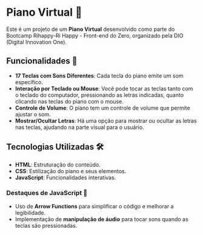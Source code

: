 # Piano Virtual 🎹

Este é um projeto de um **Piano Virtual** desenvolvido como parte do Bootcamp Rihappy-Ri Happy - Front-end do Zero, organizado pela DIO (Digital Innovation One).

## Funcionalidades 🎼

- **17 Teclas com Sons Diferentes**: Cada tecla do piano emite um som específico.
- **Interação por Teclado ou Mouse**: Você pode tocar as teclas tanto com o teclado do computador, pressionando as letras indicadas, quanto clicando nas teclas do piano com o mouse.
- **Controle de Volume**: O piano tem um controle de volume que permite ajustar o som.
- **Mostrar/Ocultar Letras**: Há uma opção para mostrar ou ocultar as letras nas teclas, ajudando na parte visual para o usuário.

## Tecnologias Utilizadas 🛠️

- **HTML**: Estruturação do conteúdo.
- **CSS**: Estilização do piano e seus elementos.
- **JavaScript**: Funcionalidades interativas.

### Destaques de JavaScript 🏹

- Uso de **Arrow Functions** para simplificar o código e melhorar a legibilidade.
- Implementação de **manipulação de áudio** para tocar sons quando as teclas são pressionadas.
  
